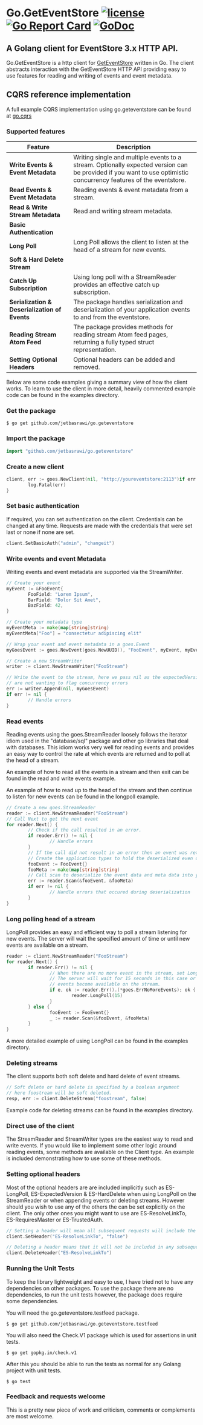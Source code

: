 # Go.GetEventStore [![license](https://img.shields.io/badge/license-BSD-blue.svg?maxAge=2592000)](https://github.com/jetbasrawi/go.geteventstore/blob/master/LICENSE.md) [![Go Report Card](https://goreportcard.com/badge/github.com/jetbasrawi/go.geteventstore)](https://goreportcard.com/report/github.com/jetbasrawi/go.geteventstore) [![GoDoc](https://godoc.org/github.com/jetbasrawi/go.geteventstore?status.svg)](https://godoc.org/github.com/jetbasrawi/go.geteventstore)

## A Golang client for EventStore 3.x HTTP API. 

Go.GetEventStore is a http client for [GetEventStore](https://geteventstore.com) written in Go. The client abstracts interaction with the GetEventStore HTTP API providing easy to use features for reading and writing of events and event metadata.  

## CQRS reference implementation

A full example CQRS implementation using go.geteventstore can be found at [go.cqrs](https://github.com/jetbasrawi/go.cqrs)  

### Supported features

| Feature | Description |
|---------|-------------|
| **Write Events & Event Metadata** | Writing single and multiple events to a stream. Optionally expected version can be provided if you want to use optimistic concurrency features of the eventstore. |
| **Read Events & Event Metadata** | Reading events & event metadata from a stream. |
| **Read & Write Stream Metadata** | Read and writing stream metadata. |
| **Basic Authentication** | |
| **Long Poll** | Long Poll allows the client to listen at the head of a stream for new events. |
| **Soft & Hard Delete Stream** | |
| **Catch Up Subscription** | Using long poll with a StreamReader provides an effective catch up subscription. |
| **Serialization & Deserialization of Events** | The package handles serialization and deserialization of your application events to and from the eventstore. |
| **Reading Stream Atom Feed** | The package provides methods for reading stream Atom feed pages, returning a fully typed struct representation. |
| **Setting Optional Headers** | Optional headers can be added and removed. |

Below are some code examples giving a summary view of how the client works. To learn to use the client in more detail, heavily commented example code can be found in the examples directory.  

### Get the package

```
$ go get github.com/jetbasrawi/go.geteventstore
```

### Import the package

```go 
import "github.com/jetbasrawi/go.geteventstore"
```

### Create a new client

```go
client, err := goes.NewClient(nil, "http://youreventstore:2113")if err != nil {
        log.Fatal(err)
}
```

### Set basic authentication

If required, you can set authentication on the client. Credentials can be changed at any time. Requests are made with the credentials that were set last or none if none are set.  

```go
client.SetBasicAuth("admin", "changeit")
```

### Write events and event Metadata

Writing events and event metadata are supported via the StreamWriter.  

```go
// Create your event
myEvent := &FooEvent{
        FooField: "Lorem Ipsum",
        BarField: "Dolor Sit Amet",
        BazField: 42,
}

// Create your metadata type
myEventMeta := make(map[string]string)
myEventMeta["Foo"] = "consectetur adipiscing elit"

// Wrap your event and event metadata in a goes.Event
myGoesEvent := goes.NewEvent(goes.NewUUID(), "FooEvent", myEvent, myEventMeta)

// Create a new StreamWriter
writer := client.NewStreamWriter("FooStream")

// Write the event to the stream, here we pass nil as the expectedVersion as we 
// are not wanting to flag concurrency errors
err := writer.Append(nil, myGoesEvent)
if err != nil {
        // Handle errors
}
```

### Read events

Reading events using the goes.StreamReader loosely follows the iterator idiom used in the "database/sql" package and other go libraries that deal with databases. This idiom works very well for reading events and provides an easy way to control the rate at which events are returned and to poll at the head of a stream.  

An example of how to read all the events in a stream and then exit can be found in the read and write events example.  

An example of how to read up to the head of the stream and then continue to listen for new events can be found in the longpoll example.  

```go 
// Create a new goes.StreamReader
reader := client.NewStreamReader("FooStream")
// Call Next to get the next event
for reader.Next() {
        // Check if the call resulted in an error. 
        if reader.Err() != nil {
                // Handle errors
        }
        // If the call did not result in an error then an event was returned
        // Create the application types to hold the deserialized even data and meta data
        fooEvent := FooEvent{}
        fooMeta := make(map[string]string)
        // Call scan to deserialize the event data and meta data into your types
        err := reader.Scan(&fooEvent, &fooMeta)
        if err != nil {
                // Handle errors that occured during deserialization
        }
}
```

### Long polling head of a stream

LongPoll provides an easy and efficient way to poll a stream listening for new events. The server will wait the specified amount of time or until new events are available on a stream.  

```go 
reader := client.NewStreamReader("FooStream")
for reader.Next() {
        if reader.Err() != nil {
                // When there are no more event in the stream, set LongPoll. 
                // The server will wait for 15 seconds in this case or until
                // events become available on the stream.
                if e, ok := reader.Err().(*goes.ErrNoMoreEvents); ok {
                        reader.LongPoll(15)
                }
        } else {
                fooEvent := FooEvent{}
                _ := reader.Scan(&fooEvent, &fooMeta)
        }
}
```

A more detailed example of using LongPoll can be found in the examples directory.  

### Deleting streams

The client supports both soft delete and hard delete of event streams.   

```go
// Soft delete or hard delete is specified by a boolean argument
// here foostream will be soft deleted. 
resp, err := client.DeleteStream("foostream", false)
```

Example code for deleting streams can be found in the examples directory.

### Direct use of the client

The StreamReader and StreamWriter types are the easiest way to read and write events. If you would like to implement some other logic around reading events, some methods are available on the Client type. An example is included demonstrating how to use some of these methods.  

### Setting optional headers 

Most of the optional headers are are included implicitly such as ES-LongPoll, ES-ExpectedVersion & ES-HardDelete when using LongPoll on the StreamReader or when appending events or deleting streams. However should you wish to use any of the others the can be set explicitly on the client. The only other ones you might want to use are ES-ResolveLinkTo, ES-RequiresMaster or ES-TrustedAuth.  

```go
// Setting a header will mean all subsequent requests will include the header
client.SetHeader("ES-ResolveLinkTo", "false")

// Deleting a header means that it will not be included in any subsequent requests.
client.DeleteHeader("ES-ResolveLinkTo")
```

### Running the Unit Tests

To keep the library lightweight and easy to use, I have tried not to have any dependencies on other packages. To use the package there are no dependencies, to run the unit tests however, the package does require some dependencies.  

You will need the go.geteventstore.testfeed package.  

```
$ go get github.com/jetbasrawi/go.geteventstore.testfeed
```

You will also need the Check.V1 package which is used for assertions in unit tests.  

```
$ go get gopkg.in/check.v1
```

After this you should be able to run the tests as normal for any Golang project with unit tests.  

``` 
$ go test
```

### Feedback and requests welcome

This is a pretty new piece of work and criticism, comments or complements are most welcome.  

